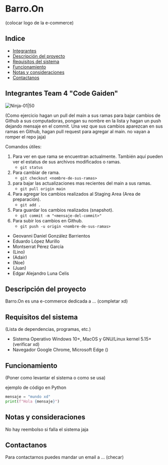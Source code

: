 # Barro.On
(colocar logo de la e-commerce)

## Indice
- [Integrantes](#integrantes-team-4-code-gaiden)
- [Descripción del proyecto](#descripción-del-proyecto)
- [Requisitos del sistema](#requisitos-del-sistema)
- [Funcionamiento](#funcionamiento)
- [Notas y consideraciones](#notas-y-consideraciones)
- [Contactanos](#contactanos)


## Integrantes Team 4 "Code Gaiden"
![Ninja-01|50](https://github.com/Daniel-GB0319/proyecto-ch39/assets/83619266/003f3b5f-9c20-4c2a-b13c-8ebba2910f5b)


(Como ejercicio hagan un pull del main a sus ramas para bajar cambios de Github a sus computadoras, pongan su nombre en la lista
 y hagan un push dejando mensaje en el commit. Una vez que sus cambios aparezcan en sus ramas en Github, hagan pull request para agregar al
 main. no vayan a romper el repo jaja)

Comandos útiles:
1. Para ver en que rama se encuentran actualmente. También aquí pueden ver el estatus de sus archivos modificados o ramas. 
    - ``` git status ```
2. Para cambiar de rama.
    - ```git checkout <nombre-de-sus-ramas>``` 
3. para bajar las actualizaciones mas recientes del main a sus ramas.
    - ```git pull origin main``` 
4. Para agregar los cambios realizados al Staging Area (Area de preparación).
    - ```git add .``` 
5. Para guardar los cambios realizados (snapshot).
    - ```git commit -m "<mensaje-del-commit>"``` 
6. Para subir los cambios en Github.
    - ```git push -u origin <nombre-de-sus-ramas>```     


- Geovanni Daniel González Barrientos     
- Eduardo López Murillo
- Montserrat Pérez García
- (Lino)
- (Adair)
- (Noe)
- (Juan)
- Edgar Alejandro Luna Celis


## Descripción del proyecto
Barro.On es una e-commerce dedicada a ... (completar xd) 

## Requisitos del sistema
(Lista de dependencias, programas, etc.)
- Sistema Operativo Windows 10+, MacOS y GNU/Linux kernel 5.15+ (verificar xd)
- Navegador Google Chrome, Microsoft Edge ()

## Funcionamiento
 (Poner como levantar el sistema o como se usa)

ejemplo de código en Python 
```python
mensaje = "mundo xd"
print(f"Hola {mensaje}")
```

## Notas y consideraciones 
No hay reembolso si falla el sistema jaja

## Contactanos
Para contactarnos puedes mandar un email a ... (checar)

